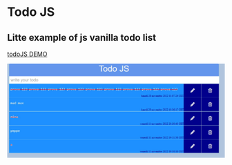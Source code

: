 # Todo JS

## Litte example of js vanilla todo list

[todoJS DEMO](https://marcellopagano.github.io/todo/)

![todojs-image](./todojs.jpg)